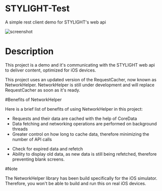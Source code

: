 STYLIGHT-Test
===========

<p>A simple rest client demo for STYLIGHT's web api</p>

![screenshot](https://raw.github.com/alingorgan/STYLIGHT-Test/master/SLAPITest/screenshot.png)

# Description

<p>This project is a demo and it's communicating with the STYLIGHT web api to deliver content, optimized for iOS devices.</p>

<p>This project uses an updated version of the RequestCacher, now known as NetworkHelper. NetworkHelper is still under development and will replace RequestCacher as soon as it's ready.</p>

#Benefits of NetworkHelper

Here is a brief list of benefits of using NetworkHelper in this project:
- Requests and their data are cached with the help of CoreData
- Data fetching and networking operations are performed on background threads
- Greater control on how long to cache data, therefore minimizing the number of API calls</p>
- Check for expired data and refetch
- Ability to display old data, as new data is still being refetched, therefore preventing blank screens.

#Note

The NetworkHelper library has been build specifically for the iOS simulator. Therefore, you won't be able to build and run this on real iOS devices.

